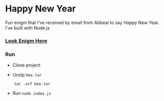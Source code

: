 # Happy New Year

Fun enigm that I've received by email from Abbeal to say Happy New Year. I've built with Node.js

### [Look Enigm Here](https://abbeal-new-year2020.vercel.app/rules)


### Run 

* Clone project 

* Unzip ``bee.tar``

```shell
    tar -xvf bee.tar
```

* Run ``node index.js`` 